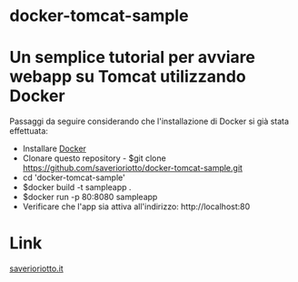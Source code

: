 # docker-tomcat-sample

# Un semplice tutorial per avviare webapp su Tomcat utilizzando Docker

Passaggi da seguire considerando che l'installazione di Docker si già stata effettuata:

* Installare [Docker](https://blog.saverioriotto.it/blog/155/tutorial/-come-installare-docker-su-centos)
* Clonare questo repository - $git clone https://github.com/saverioriotto/docker-tomcat-sample.git
* cd 'docker-tomcat-sample'
* $docker build -t sampleapp .
* $docker run -p 80:8080 sampleapp
* Verificare che l'app sia attiva all'indirizzo: http://localhost:80

# Link
[saverioriotto.it](https://blog.saverioriotto.it)
